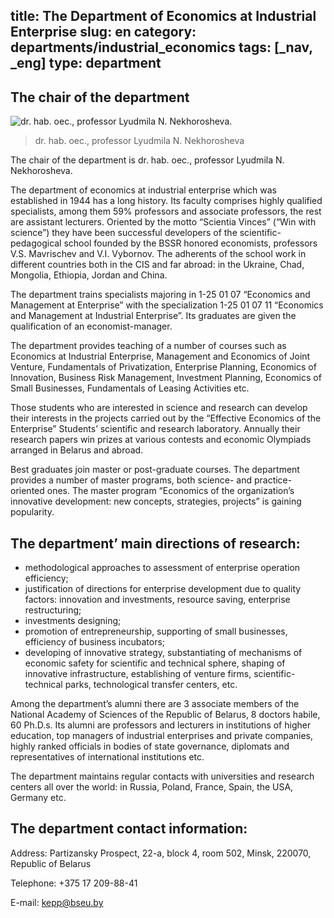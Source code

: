 title: The Department of Economics at Industrial Enterprise
slug: en
category: departments/industrial_economics
tags: [_nav, _eng]
type: department
---

The chair of the department
---------------------------

![dr. hab. oec., professor Lyudmila N. Nekhorosheva.](/img/content/depts/industrial_economics.jpg)
>dr. hab. oec., professor Lyudmila N. Nekhorosheva

The chair of the department is dr. hab. oec., professor Lyudmila N. Nekhorosheva. 

The department of economics at industrial enterprise which was established in 1944 has a long history. Its faculty comprises highly qualified specialists, among them 59% professors and associate professors, the rest are assistant lecturers. Oriented by the motto “Scientia Vinces” (“Win with science”) they have been successful developers of the scientific-pedagogical school founded by the BSSR honored economists, professors V.S. Mavrischev and V.I. Vybornov. The adherents of the school work in different countries both in the CIS and far abroad: in the Ukraine, Chad, Mongolia, Ethiopia, Jordan and China.

The department trains specialists majoring in 1-25 01 07 “Economics and Management at Enterprise” with the specialization 1-25 01 07 11 “Economics and Management at Industrial Enterprise”. Its graduates are given the qualification of an economist-manager.

The department provides teaching of a number of courses such as Economics at Industrial Enterprise, Management and Economics of Joint Venture, Fundamentals of Privatization, Enterprise Planning, Economics of Innovation, Business Risk Management, Investment Planning, Economics of Small Businesses, Fundamentals of Leasing Activities etc.

Those students who are interested in science and research can develop their interests in the projects carried out by the “Effective Economics of the Enterprise” Students’ scientific and research laboratory. Annually their research papers win prizes at various contests and economic Olympiads arranged in Belarus and abroad.

Best graduates join master or post-graduate courses. The department provides a number of master programs, both science- and practice-oriented ones. The master program “Economics of the organization’s innovative development: new concepts, strategies, projects” is gaining popularity.

The department’ main directions of research: 
--------------------------------------------

-	methodological approaches to assessment of enterprise operation efficiency;
-	justification of directions for enterprise development due to quality factors: innovation and investments, resource saving, enterprise restructuring; 
-	investments designing;
-	promotion of entrepreneurship, supporting of small businesses, efficiency of business incubators;
-	developing of innovative strategy, substantiating of mechanisms of economic safety for scientific and technical sphere, shaping of innovative infrastructure, establishing of venture firms, scientific-technical parks, technological transfer centers, etc.

Among the department’s alumni there are 3 associate members of the National Academy of Sciences of the Republic of Belarus, 8 doctors habile, 60 Ph.D.s. Its alumni are professors and lecturers in institutions of higher education, top managers of industrial enterprises and private companies, highly ranked officials in bodies of state governance, diplomats and representatives of international institutions etc. 

The department maintains regular contacts with universities and research centers all over the world: in Russia, Poland, France, Spain, the USA, Germany etc. 

The department contact information:
-----------------------------------
Address: Partizansky Prospect, 22-a, block 4, room 502, Minsk, 220070, Republic of Belarus

Telephone: +375 17 209-88-41

E-mail: <kepp@bseu.by>